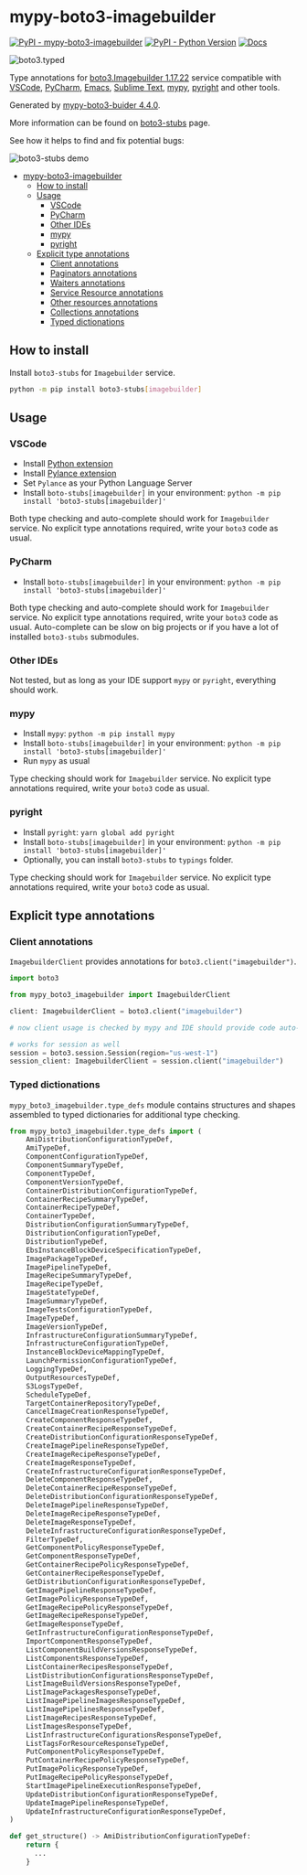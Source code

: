 # mypy-boto3-imagebuilder

[![PyPI - mypy-boto3-imagebuilder](https://img.shields.io/pypi/v/mypy-boto3-imagebuilder.svg?color=blue)](https://pypi.org/project/mypy-boto3-imagebuilder)
[![PyPI - Python Version](https://img.shields.io/pypi/pyversions/mypy-boto3-imagebuilder.svg?color=blue)](https://pypi.org/project/mypy-boto3-imagebuilder)
[![Docs](https://img.shields.io/readthedocs/mypy-boto3-builder.svg?color=blue)](https://mypy-boto3-builder.readthedocs.io/)

![boto3.typed](https://github.com/vemel/mypy_boto3_builder/raw/master/logo.png)

Type annotations for
[boto3.Imagebuilder 1.17.22](https://boto3.amazonaws.com/v1/documentation/api/1.17.22/reference/services/imagebuilder.html#Imagebuilder) service
compatible with
[VSCode](https://code.visualstudio.com/),
[PyCharm](https://www.jetbrains.com/pycharm/),
[Emacs](https://www.gnu.org/software/emacs/),
[Sublime Text](https://www.sublimetext.com/),
[mypy](https://github.com/python/mypy),
[pyright](https://github.com/microsoft/pyright)
and other tools.

Generated by [mypy-boto3-buider 4.4.0](https://github.com/vemel/mypy_boto3_builder).

More information can be found on [boto3-stubs](https://pypi.org/project/boto3-stubs/) page.

See how it helps to find and fix potential bugs:

![boto3-stubs demo](https://github.com/vemel/mypy_boto3_builder/raw/master/demo.gif)

- [mypy-boto3-imagebuilder](#mypy-boto3-imagebuilder)
  - [How to install](#how-to-install)
  - [Usage](#usage)
    - [VSCode](#vscode)
    - [PyCharm](#pycharm)
    - [Other IDEs](#other-ides)
    - [mypy](#mypy)
    - [pyright](#pyright)
  - [Explicit type annotations](#explicit-type-annotations)
    - [Client annotations](#client-annotations)
    - [Paginators annotations](#paginators-annotations)
    - [Waiters annotations](#waiters-annotations)
    - [Service Resource annotations](#service-resource-annotations)
    - [Other resources annotations](#other-resources-annotations)
    - [Collections annotations](#collections-annotations)
    - [Typed dictionations](#typed-dictionations)

## How to install

Install `boto3-stubs` for `Imagebuilder` service.

```bash
python -m pip install boto3-stubs[imagebuilder]
```

## Usage

### VSCode

- Install [Python extension](https://marketplace.visualstudio.com/items?itemName=ms-python.python)
- Install [Pylance extension](https://marketplace.visualstudio.com/items?itemName=ms-python.vscode-pylance)
- Set `Pylance` as your Python Language Server
- Install `boto-stubs[imagebuilder]` in your environment: `python -m pip install 'boto3-stubs[imagebuilder]'`

Both type checking and auto-complete should work for `Imagebuilder` service.
No explicit type annotations required, write your `boto3` code as usual.

### PyCharm

- Install `boto-stubs[imagebuilder]` in your environment: `python -m pip install 'boto3-stubs[imagebuilder]'`

Both type checking and auto-complete should work for `Imagebuilder` service.
No explicit type annotations required, write your `boto3` code as usual.
Auto-complete can be slow on big projects or if you have a lot of installed `boto3-stubs` submodules.

### Other IDEs

Not tested, but as long as your IDE support `mypy` or `pyright`, everything should work.

### mypy

- Install `mypy`: `python -m pip install mypy`
- Install `boto-stubs[imagebuilder]` in your environment: `python -m pip install 'boto3-stubs[imagebuilder]'`
- Run `mypy` as usual

Type checking should work for `Imagebuilder` service.
No explicit type annotations required, write your `boto3` code as usual.

### pyright

- Install `pyright`: `yarn global add pyright`
- Install `boto-stubs[imagebuilder]` in your environment: `python -m pip install 'boto3-stubs[imagebuilder]'`
- Optionally, you can install `boto3-stubs` to `typings` folder.

Type checking should work for `Imagebuilder` service.
No explicit type annotations required, write your `boto3` code as usual.

## Explicit type annotations

### Client annotations

`ImagebuilderClient` provides annotations for `boto3.client("imagebuilder")`.

```python
import boto3

from mypy_boto3_imagebuilder import ImagebuilderClient

client: ImagebuilderClient = boto3.client("imagebuilder")

# now client usage is checked by mypy and IDE should provide code auto-complete

# works for session as well
session = boto3.session.Session(region="us-west-1")
session_client: ImagebuilderClient = session.client("imagebuilder")
```








### Typed dictionations

`mypy_boto3_imagebuilder.type_defs` module contains structures and shapes assembled
to typed dictionaries for additional type checking.

```python
from mypy_boto3_imagebuilder.type_defs import (
    AmiDistributionConfigurationTypeDef,
    AmiTypeDef,
    ComponentConfigurationTypeDef,
    ComponentSummaryTypeDef,
    ComponentTypeDef,
    ComponentVersionTypeDef,
    ContainerDistributionConfigurationTypeDef,
    ContainerRecipeSummaryTypeDef,
    ContainerRecipeTypeDef,
    ContainerTypeDef,
    DistributionConfigurationSummaryTypeDef,
    DistributionConfigurationTypeDef,
    DistributionTypeDef,
    EbsInstanceBlockDeviceSpecificationTypeDef,
    ImagePackageTypeDef,
    ImagePipelineTypeDef,
    ImageRecipeSummaryTypeDef,
    ImageRecipeTypeDef,
    ImageStateTypeDef,
    ImageSummaryTypeDef,
    ImageTestsConfigurationTypeDef,
    ImageTypeDef,
    ImageVersionTypeDef,
    InfrastructureConfigurationSummaryTypeDef,
    InfrastructureConfigurationTypeDef,
    InstanceBlockDeviceMappingTypeDef,
    LaunchPermissionConfigurationTypeDef,
    LoggingTypeDef,
    OutputResourcesTypeDef,
    S3LogsTypeDef,
    ScheduleTypeDef,
    TargetContainerRepositoryTypeDef,
    CancelImageCreationResponseTypeDef,
    CreateComponentResponseTypeDef,
    CreateContainerRecipeResponseTypeDef,
    CreateDistributionConfigurationResponseTypeDef,
    CreateImagePipelineResponseTypeDef,
    CreateImageRecipeResponseTypeDef,
    CreateImageResponseTypeDef,
    CreateInfrastructureConfigurationResponseTypeDef,
    DeleteComponentResponseTypeDef,
    DeleteContainerRecipeResponseTypeDef,
    DeleteDistributionConfigurationResponseTypeDef,
    DeleteImagePipelineResponseTypeDef,
    DeleteImageRecipeResponseTypeDef,
    DeleteImageResponseTypeDef,
    DeleteInfrastructureConfigurationResponseTypeDef,
    FilterTypeDef,
    GetComponentPolicyResponseTypeDef,
    GetComponentResponseTypeDef,
    GetContainerRecipePolicyResponseTypeDef,
    GetContainerRecipeResponseTypeDef,
    GetDistributionConfigurationResponseTypeDef,
    GetImagePipelineResponseTypeDef,
    GetImagePolicyResponseTypeDef,
    GetImageRecipePolicyResponseTypeDef,
    GetImageRecipeResponseTypeDef,
    GetImageResponseTypeDef,
    GetInfrastructureConfigurationResponseTypeDef,
    ImportComponentResponseTypeDef,
    ListComponentBuildVersionsResponseTypeDef,
    ListComponentsResponseTypeDef,
    ListContainerRecipesResponseTypeDef,
    ListDistributionConfigurationsResponseTypeDef,
    ListImageBuildVersionsResponseTypeDef,
    ListImagePackagesResponseTypeDef,
    ListImagePipelineImagesResponseTypeDef,
    ListImagePipelinesResponseTypeDef,
    ListImageRecipesResponseTypeDef,
    ListImagesResponseTypeDef,
    ListInfrastructureConfigurationsResponseTypeDef,
    ListTagsForResourceResponseTypeDef,
    PutComponentPolicyResponseTypeDef,
    PutContainerRecipePolicyResponseTypeDef,
    PutImagePolicyResponseTypeDef,
    PutImageRecipePolicyResponseTypeDef,
    StartImagePipelineExecutionResponseTypeDef,
    UpdateDistributionConfigurationResponseTypeDef,
    UpdateImagePipelineResponseTypeDef,
    UpdateInfrastructureConfigurationResponseTypeDef,
)

def get_structure() -> AmiDistributionConfigurationTypeDef:
    return {
      ...
    }
```
